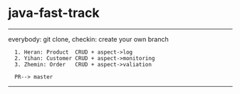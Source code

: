# java-fast-track
------------------------------------
everybody: git clone, 
   checkin: 
   create your own branch

      1. Heran: Product  CRUD + aspect->log
      2. Yihan: Customer CRUD + aspect->monitoring
      3. Zhemin: Order   CRUD + aspect->valiation

      PR--> master
------------------------------------

